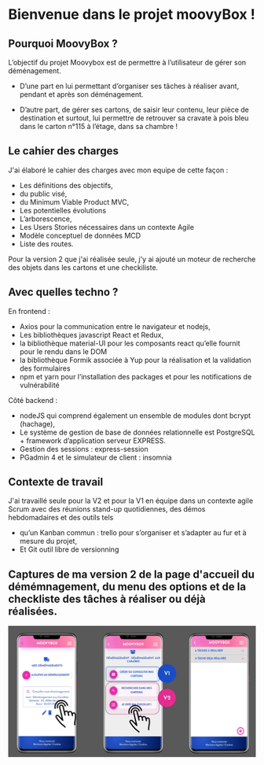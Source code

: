 # Bienvenue dans le projet moovyBox !

## Pourquoi MoovyBox ?

L’objectif du projet Moovybox est de permettre à l’utilisateur de gérer son déménagement.

  - D’une part en lui permettant d’organiser ses tâches à réaliser avant, pendant et après son déménagement.

  - D’autre part, de gérer ses cartons, de saisir leur contenu, leur pièce de destination et surtout, lui permettre de retrouver sa cravate à pois bleu dans le carton n°115 à l’étage, dans sa chambre ! 

## Le cahier des charges

J'ai élaboré le cahier des charges avec mon equipe de cette façon : 

  - Les définitions des objectifs,
  - du public visé,
  - du Minimum Viable Product MVC,
  - Les potentielles évolutions
  - L’arborescence,
  - Les Users Stories nécessaires dans un contexte Agile
  - Modèle conceptuel de données MCD 
  - Liste des routes. 

Pour la version 2 que j'ai réalisée seule, j'y ai ajouté un moteur de recherche des objets dans les cartons et une checkiliste.

## Avec quelles techno ?

En frontend :
  - Axios pour la communication entre le navigateur et nodejs, 
  - Les bibliothèques javascript React et Redux,
  - la bibliothèque material-UI pour les composants react qu’elle fournit pour le rendu dans le DOM
  - la bibliothèque Formik associée à Yup pour la réalisation et la validation des formulaires
  - npm et yarn pour l’installation des packages et pour les notifications de vulnérabilité
  
Côté backend :

  - nodeJS qui comprend également un ensemble de modules dont bcrypt (hachage),
  - Le système de gestion de base de données relationnelle est PostgreSQL + framework d’application serveur EXPRESS. 
  - Gestion des sessions : express-session
  - PGadmin 4 et le simulateur de client : insomnia  
  
## Contexte de travail

J'ai travaillé seule pour la V2 et pour la V1 en équipe dans un contexte agile Scrum avec des réunions stand-up quotidiennes, des démos hebdomadaires et des outils tels
  - qu’un Kanban commun : trello pour s’organiser et s’adapter au fur et à mesure du projet,
  - Et Git outil libre de versionning 


## Captures de ma version 2 de la page d'accueil du démémnagement, du menu des options et de la checkliste des tâches à réaliser ou déjà réalisées.

![capture du projet moovybox](capture-des-rendus.jpg)